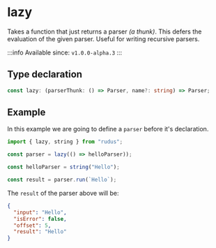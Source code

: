 # lazy

Takes a function that just returns a parser _(a thunk)_. This defers the evaluation of the given parser. Useful for writing recursive parsers.

:::info
Available since: `v1.0.0-alpha.3`
:::

## Type declaration

```ts
const lazy: (parserThunk: () => Parser, name?: string) => Parser;
```

## Example

In this example we are going to define a `parser` before it's declaration.

```ts
import { lazy, string } from "rudus";

const parser = lazy(() => helloParser));

const helloParser = string("Hello");

const result = parser.run(`Hello`);
```

The `result` of the parser above will be:

```json
{
  "input": "Hello",
  "isError": false,
  "offset": 5,
  "result": "Hello"
}
```
